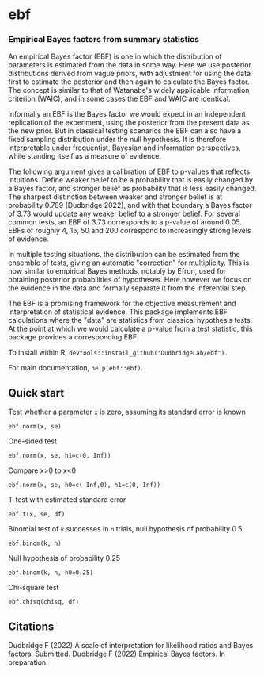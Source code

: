 # ebf
### Empirical Bayes factors from summary statistics

An empirical Bayes factor (EBF) is one in which the distribution of parameters is estimated from the data in some way.
Here we use posterior distributions derived from vague priors, with adjustment for using the data
first to estimate the posterior and then again to calculate the Bayes factor.  The concept is similar to that of Watanabe's
widely applicable information criterion (WAIC), and in some cases the EBF and WAIC are identical.

Informally an EBF is the Bayes factor we would expect in an independent replication of the experiment, using the posterior
from the present data as the new prior.  But in classical testing scenarios the EBF can also have a fixed sampling distribution under
the null hypothesis.  It is therefore interpretable under frequentist, Bayesian and information perspectives,
while standing itself as a measure of evidence.

The following argument gives a calibration of EBF to p-values that reflects intuitions.  Define weaker belief to be
a probability that is easily changed by a Bayes factor, and stronger belief as probability that is less easily changed.
The sharpest distinction between weaker and stronger belief is at probability 0.789 (Dudbridge 2022), and with that boundary 
a Bayes factor of 3.73 would update any weaker belief to a stronger belief.  For several common tests, an EBF of 3.73 corresponds to a p-value
of around 0.05.  EBFs of roughly 4, 15, 50 and 200 correspond to increasingly strong levels of evidence.

In multiple testing situations, the distribution can be estimated from the ensemble of tests, giving an automatic "correction"
for multiplicity.  This is now similar to empirical Bayes methods, notably by Efron, used for obtaining
posterior probabilities of hypotheses.  Here however we focus on the evidence in the data and formally separate it from the inferential step.

The EBF is a promising framework for the objective measurement and interpretation of statistical evidence.
This package implements EBF calculations where the "data" are statistics from classical hypothesis tests.
At the point at which we would calculate a p-value from a test statistic, this package provides a corresponding EBF.

To install within R, `devtools::install_github("DudbridgeLab/ebf").`

For main documentation, `help(ebf::ebf)`.

## Quick start
Test whether a parameter `x` is zero, assuming its standard error is known

`ebf.norm(x, se)`

One-sided test

`ebf.norm(x, se, h1=c(0, Inf))`

Compare x>0 to x<0

`ebf.norm(x, se, h0=c(-Inf,0), h1=c(0, Inf))`

T-test with estimated standard error

`ebf.t(x, se, df)`

Binomial test of `k` successes in `n` trials, null hypothesis of probability 0.5

`ebf.binom(k, n)`

Null hypothesis of probability 0.25

`ebf.binom(k, n, h0=0.25)`

Chi-square test

`ebf.chisq(chisq, df)`

## Citations

Dudbridge F (2022) A scale of interpretation for likelihood ratios and Bayes factors.  Submitted.
Dudbridge F (2022) Empirical Bayes factors.  In preparation.
